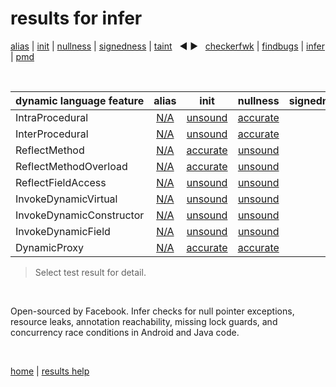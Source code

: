 # results for infer

[alias](https://github.com/michaelemery/staticanalysis/blob/master/results/alias/README.md) | [init](https://github.com/michaelemery/staticanalysis/blob/master/results/init/README.md) | [nullness](https://github.com/michaelemery/staticanalysis/blob/master/results/nullness/README.md) | [signedness](https://github.com/michaelemery/staticanalysis/blob/master/results/signedness/README.md) | [taint](https://github.com/michaelemery/staticanalysis/blob/master/results/taint/README.md) &nbsp; &#x25c0; &#x25b6; &nbsp; [checkerfwk](https://github.com/michaelemery/staticanalysis/blob/master/results/tool/checkerframework.md) | [findbugs](https://github.com/michaelemery/staticanalysis/blob/master/results/tool/findbugs.md) | [infer](https://github.com/michaelemery/staticanalysis/blob/master/results/tool/infer.md) | [pmd](https://github.com/michaelemery/staticanalysis/blob/master/results/tool/pmd.md)

<br>

| dynamic language feature | alias | init | nullness | signedness | taint |
| --- | :---: | :---: | :---: | :---: | :---: |
| IntraProcedural | [N/A](https://github.com/michaelemery/staticanalysis/blob/master/results/alias/infer.md#IntraProcedural) | [unsound](https://github.com/michaelemery/staticanalysis/blob/master/results/init/infer.md#IntraProcedural) | [accurate](https://github.com/michaelemery/staticanalysis/blob/master/results/nullness/infer.md#IntraProcedural)  |  |  |
| InterProcedural | [N/A](https://github.com/michaelemery/staticanalysis/blob/master/results/alias/infer.md#InterProcedural) | [unsound](https://github.com/michaelemery/staticanalysis/blob/master/results/init/infer.md#InterProcedural) | [accurate](https://github.com/michaelemery/staticanalysis/blob/master/results/nullness/infer.md#InterProcedural) |  |  |
| ReflectMethod | [N/A](https://github.com/michaelemery/staticanalysis/blob/master/results/alias/infer.md#ReflectMethod) | [accurate](https://github.com/michaelemery/staticanalysis/blob/master/results/init/infer.md#ReflectMethod) | [unsound](https://github.com/michaelemery/staticanalysis/blob/master/results/nullness/infer.md#ReflectMethod) |  |  |
| ReflectMethodOverload | [N/A](https://github.com/michaelemery/staticanalysis/blob/master/results/alias/infer.md#ReflectMethodOverload) | [accurate](https://github.com/michaelemery/staticanalysis/blob/master/results/init/infer.md#ReflectMethodOverload) | [unsound](https://github.com/michaelemery/staticanalysis/blob/master/results/nullness/findbugs.md#ReflectMethodOverload) |  |  |
| ReflectFieldAccess | [N/A](https://github.com/michaelemery/staticanalysis/blob/master/results/alias/infer.md#ReflectFieldAccess) |  [unsound](https://github.com/michaelemery/staticanalysis/blob/master/results/init/infer.md#ReflectFieldAccess)| [unsound](https://github.com/michaelemery/staticanalysis/blob/master/results/nullness/infer.md#ReflectFieldAccess) |  |  |
| InvokeDynamicVirtual | [N/A](https://github.com/michaelemery/staticanalysis/blob/master/results/alias/infer.md#InvokeDynamicVirtual) | [unsound](https://github.com/michaelemery/staticanalysis/blob/master/results/init/infer.md#InvokeDynamicVirtual) | [unsound](https://github.com/michaelemery/staticanalysis/blob/master/results/nullness/infer.md#InvokeDynamicVirtual) |  |  |
| InvokeDynamicConstructor | [N/A](https://github.com/michaelemery/staticanalysis/blob/master/results/alias/infer.md#InvokeDynamicConstructor) | [unsound](https://github.com/michaelemery/staticanalysis/blob/master/results/init/infer.md#InvokeDynamicConstructor) | [unsound](https://github.com/michaelemery/staticanalysis/blob/master/results/infer/findbugs.md#InvokeDynamicConstructor) |  |  |
| InvokeDynamicField | [N/A](https://github.com/michaelemery/staticanalysis/blob/master/results/alias/infer.md#InvokeDynamicField) | [unsound](https://github.com/michaelemery/staticanalysis/blob/master/results/init/infer.md#InvokeDynamicField) | [unsound](https://github.com/michaelemery/staticanalysis/blob/master/results/nullness/infer.md#InvokeDynamicField) |  |  |
| DynamicProxy | [N/A](https://github.com/michaelemery/staticanalysis/blob/master/results/alias/infer.md#DynamicProxy) | [accurate](https://github.com/michaelemery/staticanalysis/blob/master/results/init/infer.md#DynamicProxy) | [accurate](https://github.com/michaelemery/staticanalysis/blob/master/results/nullness/infer.md#DynamicProxy) |  |  |

> Select test result for detail.

<br>

Open-sourced by Facebook. Infer checks for null pointer exceptions, resource leaks, annotation reachability, missing lock guards, and concurrency race conditions in Android and Java code.

<br>

[home](https://github.com/michaelemery/staticanalysis) | [results help](https://github.com/michaelemery/staticanalysis/blob/master/results/README.md)
